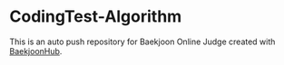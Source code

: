 # CodingTest-Algorithm
This is an auto push repository for Baekjoon Online Judge created with [BaekjoonHub](https://github.com/BaekjoonHub/BaekjoonHub).
